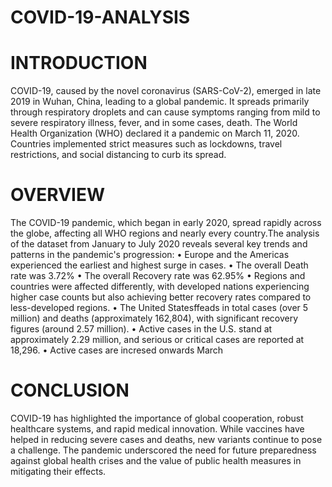 # COVID-19-ANALYSIS
# INTRODUCTION
COVID-19, caused by the novel coronavirus (SARS-CoV-2), emerged in late 2019 in Wuhan, China, leading to a global pandemic. It spreads primarily through respiratory droplets and can cause symptoms ranging from mild to severe respiratory illness, fever, and in some cases, death. The World Health Organization (WHO) declared it a pandemic on March 11, 2020. Countries implemented strict measures such as lockdowns, travel restrictions, and social distancing to curb its spread.

# OVERVIEW
The COVID-19 pandemic, which began in early 2020, spread rapidly across the globe, affecting all WHO regions and nearly every country.The analysis of the dataset from January to July 2020 reveals several key trends and patterns in the pandemic's progression:
• Europe and the Americas experienced the earliest and highest surge in cases.
• The overall Death rate was 3.72%
• The overall Recovery rate was 62.95%
• Regions and countries were affected differently, with developed nations experiencing higher case counts but also achieving better recovery rates compared to less-developed regions.
• The United Statesffeads in total cases (over 5 million) and deaths (approximately 162,804), with significant recovery figures (around 2.57 million).
• Active cases in the U.S. stand at approximately 2.29 million, and serious or critical cases are reported at 18,296.
• Active cases are incresed onwards March

# CONCLUSION
COVID-19 has highlighted the importance of global cooperation, robust healthcare systems, and rapid medical innovation. While vaccines have helped in reducing severe cases and deaths, new variants continue to pose a challenge. The pandemic underscored the need for future preparedness against global health crises and the value of public health measures in mitigating their effects.
